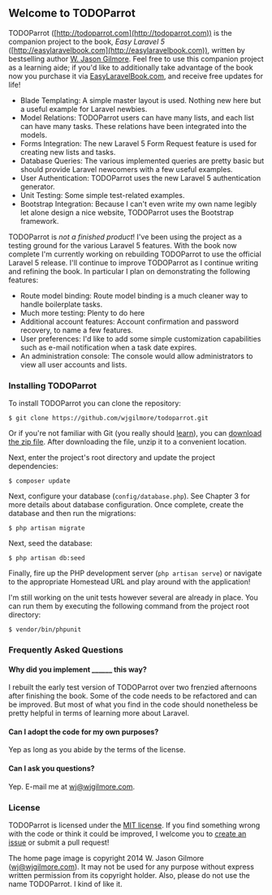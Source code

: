 ## Welcome to TODOParrot

TODOParrot ([http://todoparrot.com](http://todoparrot.com)) is the companion project to the book, *Easy Laravel 5* ([http://easylaravelbook.com](http://easylaravelbook.com)), written by bestselling author [W. Jason Gilmore](http://wjgilmore.com). Feel free to use this companion project as a learning aide; if you'd like to additionally take advantage of the book now you purchase it via [EasyLaravelBook.com](http://easylaravelbook.com), and receive free updates for life!

* Blade Templating: A simple master layout is used. Nothing new here but a useful example for Laravel newbies.
* Model Relations: TODOParrot users can have many lists, and each list can have many tasks. These relations have been integrated into the models.
* Forms Integration: The new Laravel 5 Form Request feature is used for creating new lists and tasks. 
* Database Queries: The various implemented queries are pretty basic but should provide Laravel newcomers with a few useful examples.
* User Authentication: TODOParrot uses the new Laravel 5 authentication generator.
* Unit Testing: Some simple test-related examples.
* Bootstrap Integration: Because I can't even write my own name legibly let alone design a nice website, TODOParrot uses the Bootstrap framework.

TODOParrot is *not a finished product*! I've been using the project as a testing ground for the various Laravel 5 features. With the book now complete I'm currently working on rebuilding TODOParrot to use the official Laravel 5 release. I'll continue to improve TODOParrot as I continue writing and refining the book. In particular I plan on demonstrating the following features:

* Route model binding: Route model binding is a much cleaner way to handle boilerplate tasks.
* Much more testing: Plenty to do here
* Additional account features: Account confirmation and password recovery, to name a few features.
* User preferences: I'd like to add some simple customization capabilities such as e-mail notification when a task date expires.
* An administration console: The console would allow administrators to view all user accounts and lists.

### Installing TODOParrot

To install TODOParrot you can clone the repository:

    $ git clone https://github.com/wjgilmore/todoparrot.git 

Or if you're not familiar with Git (you really should [learn](https://try.github.io)), you can [download the zip file](https://github.com/wjgilmore/todoparrot/archive/master.zip). After downloading the file, unzip it to a convenient location.

Next, enter the project's root directory and update the project dependencies:

    $ composer update

Next, configure your database (`config/database.php`). See Chapter 3 for more details about database configuration. Once complete, create the database and then run the migrations:

	$ php artisan migrate

Next, seed the database:

	$ php artisan db:seed

Finally, fire up the PHP development server (`php artisan serve`) or navigate to the appropriate Homestead URL and play around with the application!

I'm still working on the unit tests however several are already in place. You can run them by executing the following command from the project root directory:

    $ vendor/bin/phpunit

### Frequently Asked Questions

#### Why did you implement ______ this way?

I rebuilt the early test version of TODOParrot over two frenzied afternoons after finishing the book. Some of the code needs to be refactored and can be improved. But most of what you find in the code should nonetheless be pretty helpful in terms of learning more about Laravel.

#### Can I adopt the code for my own purposes?

Yep as long as you abide by the terms of the license.

#### Can I ask you questions?

Yep. E-mail me at wj@wjgilmore.com.

### License

TODOParrot is licensed under the [MIT license](http://opensource.org/licenses/MIT). If you find something wrong with the code or think it could be improved, I welcome you to [create an issue](https://github.com/wjgilmore/todoparrot/issues) or submit a pull request!

The home page image is copyright 2014 W. Jason Gilmore (wj@wjgilmore.com). It may not be used for any purpose without express written permission from its copyright holder. Also, please do not use the name TODOParrot. I kind of like it.

